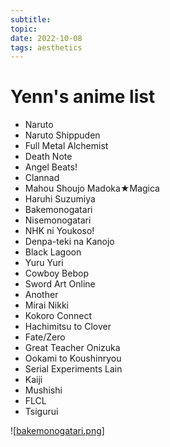 ```yaml
---
subtitle:
topic:
date: 2022-10-08
tags: aesthetics
---
```

# Yenn's anime list

- Naruto
- Naruto Shippuden
- Full Metal Alchemist
- Death Note
- Angel Beats!
- Clannad
- Mahou Shoujo Madoka★Magica 
- Haruhi Suzumiya
- Bakemonogatari
- Nisemonogatari
- NHK ni Youkoso!
- Denpa-teki na Kanojo
- Black Lagoon
- Yuru Yuri
- Cowboy Bebop
- Sword Art Online
- Another
- Mirai Nikki
- Kokoro Connect
- Hachimitsu to Clover
- Fate/Zero
- Great Teacher Onizuka
- Ookami to Koushinryou
- Serial Experiments Lain
- Kaiji
- Mushishi
- FLCL
- Tsigurui

![[bakemonogatari.png]]

[//begin]: # "Autogenerated link references for markdown compatibility"
[bakemonogatari.png]: ..%2Fimages%2Fbakemonogatari.png "bakemonogatari.png"
[//end]: # "Autogenerated link references"